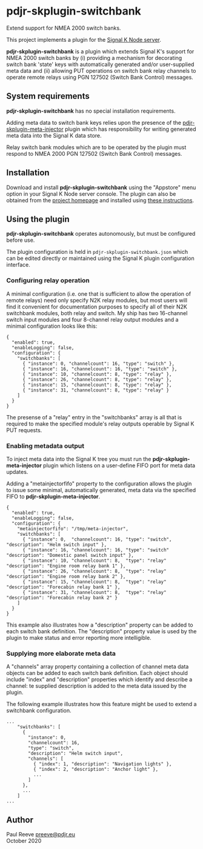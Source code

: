 # pdjr-skplugin-switchbank

Extend support for NMEA 2000 switch banks.

This project implements a plugin for the
[Signal K Node server](https://github.com/SignalK/signalk-server-node).

__pdjr-skplugin-switchbank__ is a plugin which extends Signal K's support
for NMEA 2000 switch banks by (i) providing a mechanism for decorating
switch bank 'state' keys with automatically generated and/or user-supplied
meta data and (ii) allowing PUT operations on switch bank relay channels
to operate remote relays using PGN 127502 (Switch Bank Control) messages.

## System requirements

__pdjr-skplugin-switchbank__ has no special installation requirements.

Adding meta data to switch bank keys relies upon the presence of the
[pdjr-skplugin-meta-injector](https://github.com/preeve9534/pdjr-skplugin-meta-injector#readme)
plugin which has responsibility for writing generated meta data into
the Signal K data store.

Relay switch bank modules which are to be operated by the plugin must
respond to NMEA 2000 PGN 127502 (Switch Bank Control) messages.

## Installation

Download and install __pdjr-skplugin-switchbank__ using the "Appstore" menu
option in your Signal K Node server console.
The plugin can also be obtained from the 
[project homepage](https://github.com/preeve9534/pdjr-skplugin-switchbank)
and installed using
[these instructions](https://github.com/SignalK/signalk-server-node/blob/master/SERVERPLUGINS.md).

## Using the plugin

__pdjr-skplugin-switchbank__ operates autonomously, but must be configured
before use.

The plugin configuration is held in ```pdjr-skplugin-switchbank.json```
which can be edited directly or maintained using the Signal K plugin
configuration interface.

### Configuring relay operation

A minimal configuration (i.e. one that is sufficient to allow the operation
of remote relays) need only specify N2K relay modules, but most users will
find it convenient for documentation purposes to specify all of their N2K
switchbank modules, both relay and switch.
My ship has two 16-channel switch input modules and four 8-channel relay
output modules and a minimal configuration looks like this:
```
{
  "enabled": true,
  "enableLogging": false,
  "configuration": {
    "switchbanks": [
      { "instance": 0, "channelcount": 16, "type": "switch" },
      { "instance": 16, "channelcount": 16, "type": "switch" },
      { "instance": 10, "channelcount": 8, "type": "relay" },
      { "instance": 26, "channelcount": 8, "type": "relay" },
      { "instance": 15, "channelcount": 8, "type": "relay" },
      { "instance": 31, "channelcount": 8, "type": "relay" }
    ]
  }
}
```
The presense of a "relay" entry in the "switchbanks" array is all that is
required to make the specified module's relay outputs operable by Signal K
PUT requests.

### Enabling metadata output

To inject meta data into the Signal K tree you must run the __pdjr-skplugin-meta-injector__
plugin which listens on a user-define FIFO port for meta data updates.

Adding a "metainjectorfifo" property to the configuration allows the plugin
to issue some minimal, automatically generated, meta data via the specified
FIFO to __pdjr-skplugin-meta-injector__.
```
{
  "enabled": true,
  "enableLogging": false,
  "configuration": {
    "metainjectorfifo": "/tmp/meta-injector",
    "switchbanks": [
      { "instance": 0,  "channelcount": 16, "type": "switch", "description": "Helm switch input" },
      { "instance": 16, "channelcount": 16, "type": "switch"  "description": "Domestic panel switch input" },
      { "instance": 10, "channelcount": 8,  "type": "relay"   "description": "Engine room relay bank 1" },
      { "instance": 26, "channelcount": 8,  "type": "relay"   "description": "Engine room relay bank 2" },
      { "instance": 15, "channelcount": 8,  "type": "relay"   "description": "Forecabin relay bank 1" },
      { "instance": 31, "channelcount": 8,  "type": "relay"   "description": "Forecabin relay bank 2" }
    ]
  }
}
```
This example also illustrates how a "description" property can be added to
each switch bank definition.
The "description" property value is used by the plugin to make status and
error reporting more intelligible.

### Supplying more elaborate meta data

A "channels" array property containing a collection of channel meta data
objects can be added to each switch bank definition.
Each object should include "index" and "description" properties which
identify and describe a channel: te supplied description is added to the
meta data issued by the plugin.

The following example illustrates how this feature might be used to extend
a switchbank configuration.

```
...
    "switchbanks": [
      {
        "instance": 0,
        "channelcount": 16,
        "type": "switch",
        "description": "Helm switch input",
        "channels": [
          { "index": 1, "description": "Navigation lights" },
          { "index": 2, "description": "Anchor light" },
          ...
        ]
      },
      ...
    ]
...
```

## Author

Paul Reeve <preeve@pdjr.eu>\
October 2020
